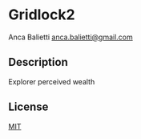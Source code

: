 # Gridlock2
Anca Balietti <anca.balietti@gmail.com>

## Description

Explorer perceived wealth

## License

[MIT](LICENSE)
